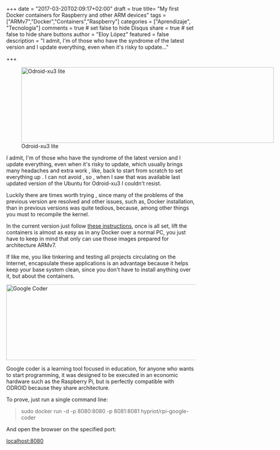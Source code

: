 +++
date = "2017-03-20T02:09:17+02:00"
draft = true
title= "My first Docker containers for Raspberry and other ARM devices"
tags = ["ARMv7","Docker","Containers","Raspberry"]
categories = ["Aprendizaje", "Tecnología"]
comments = true	# set false to hide Disqus
share = true	# set false to hide share buttons
author = "Eloy López"
featured = false
description = "I admit, I'm of those who have the syndrome of the latest version and I update everything, even when it's risky to update..."

+++

<figure id="attachment_332" style="width: 672px" class="wp-caption aligncenter"><a href="/images/Odroid_Docker.webp" rel="attachment wp-att-332"><img class="size-full wp-image-332" src="/images/Odroid_Docker.webp" alt="Odroid-xu3 lite" width="672" height="201" srcset="/images/Odroid_Docker-300x90.webp 300w, /images/Odroid_Docker.webp 672w" sizes="(max-width: 672px) 100vw, 672px" /></a><figcaption class="wp-caption-text">Odroid-xu3 lite</figcaption></figure>

I admit, I'm of those who have the syndrome of the latest version and I update everything, even when it's risky to update, which usually brings many headaches and extra work , like, back to start from scratch to set everything up . I can not avoid , so , when I saw that was available last updated version of the Ubuntu for Odroid-xu3 I couldn't resist.

Luckily there are times worth trying , since many of the problems of the previous version are resolved and other issues, such as, Docker installation, than in previous versions was quite tedious, because, among other things you must to recompile the kernel.

In the current version just follow <a href="https://github.com/umiddelb/armhf/wiki/Installing,-running,-using-docker-on-armhf-(ARMv7)-devices" target="_blank">these instructions</a>, once is all set, lift the containers is almost as easy as in any Docker over a normal PC, you just have to keep in mind that only can use those images prepared for architecture ARMv7.

If like me, you like tinkering and testing all projects circulating on the Internet, encapsulate these applications is an advantage because it helps keep your base system clean, since you don't have to install anything over it, but about the containers.

<a href="/images/Coder.webp" rel="attachment wp-att-333"><img class="aligncenter size-full wp-image-333" src="/images/Coder.webp" alt="Google Coder" width="672" height="201" srcset="/images/Coder-300x90.webp 300w, /images/Coder.webp 672w" sizes="(max-width: 672px) 100vw, 672px" /></a>

Google coder is a learning tool focused in education, for anyone who wants to start programming, it was designed to be executed in an economic hardware such as the Raspberry Pi, but is perfectly compatible with ODROID because they share architecture.

To prove, just run a single command line:

> sudo docker run -d -p 8080:8080 -p 8081:8081 hypriot/rpi-google-coder

And open the browser on the specified port:

<a href="http://localhost:8080" target="_blank">localhost:8080</a>
